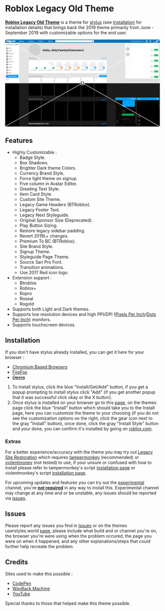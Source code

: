 # Roblox Legacy Old Theme
**[Roblox Legacy Old Theme](//userstyles.world/style/5399/)** is a theme for [stylus](//add0n.com/stylus.html) (see [Installation](#Installation) for installation details) that brings back the 2019 theme primarily from June - September 2019 with customizable options for the end user.

<p align="center">
    <img src="Dev/Master/Thumbnails/Outputs/RLOT.png" alt="Roblox Legacy Old Theme Preview" title="Roblox Legacy Theme Preview">
</p>

## Features
- Highly Customizable :
  - Badge Style.
  - Box Shadows.
  - Brighter Dark theme Colors.
  - Currency Brand Style.
  - Force light theme on signup.
  - Five column in Avatar Editor.
  - Greeting Text Style.
  - Item Card Style.
  - Custom Site Theme.
  - Legacy Game Headers (BTRoblox).
  - Legacy Footer Text.
  - Legacy Next Styleguide.
  - Original Sponsor Size (Deprecated).
  - Play Button Sizing.
  - Restore legacy sidebar padding.
  - Revert 2019L+ changes.
  - Premium To BC (BTRoblox).
  - Site Brand Style.
  - Signup Theme.
  - Styleguide Page Theme.
  - Source San Pro Font.
  - Transition animations.
  - Use 2017 Red icon logo.
- Extension support :
  - Btroblox
  - Roblox+
  - Ropro
  - Roseal
  - Rogold
- Supports both Light and Dark themes.
- Supports low resolution devices and high PPI/DPI ([Pixels Per Inch](//en.wikipedia.org/wiki/Pixel_density)/[Dots Per Inch](//en.wikipedia.org/wiki/Dots_per_inch)) monitors.
- Supports touchscreen devices.

## Installation

If you don't have stylus already installed, you can get it here for your browser :
- [Chromium Based Browsers](//chrome.google.com/webstore/detail/stylus/clngdbkpkpeebahjckkjfobafhncgmne)
- [FireFox](//addons.mozilla.org/en-US/firefox/addon/styl-us/?utm_source=addons.mozilla.org&utm_medium=referral&utm_content=search)
- <s>[Opera](//addons.opera.com/extensions/details/stylus/)</s>

1. To install stylus, click the blue "Install/Get/Add" button, if you get a popup prompting to install stylus click "Add" (if you get another popup that it was successful click okay or the X button).
2. Once stylus is installed on your browser go to this [page](//userstyles.world/style/5399/), on the themes page click the blue "Install" button which should take you to the Install page, here you can customize the theme to your choosing (if you do not see the customization options on the right, click the gear icon next to the gray "Install" button), once done, click the gray "Install Style" button and your done, you can confirm it's installed by going on [roblox.com](//roblox.com/).

### Extras

For a better experience/accuracy with the theme you may try out [Legacy Site Restoration](//raw.githubusercontent.com/tersiswilvin/Roblox-2019-Old-Theme/Release/Dev/Master/src/JS/LegacySiteRestoration.JS) which requires [tampermonkey](//www.tampermonkey.net/index.php#download) (recommended) or [violentmoney](//violentmonkey.github.io/get-it/#stable-release) (not tested) to use, if your unsure or confused with how to install please refer to tampermonkey's script [installation page](//www.tampermonkey.net/faq.php?locale=en#Q102) or violentmonkey's script [installation page](//violentmonkey.github.io/guide/creating-a-userscript/).

For upcoming updates and features you can try out the [experimental](//github.com/tersiswilvin/Roblox-2019-Old-Theme/raw/Release/Dev/Experimental/src/RLOTExperimental.user.css) channel, you're <ins>**not required**</ins> in any way to install this. Experimental channel may change at any time and or be unstable, any issues should be reported via [issues](#Issues).

## Issues

Please report any issues you find in [Issues](//github.com/tersiswilvin/Roblox-2019-Old-Theme/issues) or on the themes userstyles.world [page](//userstyles.world/style/5399/), please include what build and or channel you're on, the browser you're were using when the problem occured, the page you were on when it happened, and any other explanations/steps that could further help recreate the problem.

## Credits

Sites used to make this possible :
- [CodePen](//codepen.io)
- [WayBack Machine](//web.archive.org)
- [YouTube](//www.YouTube.com)

Special thanks to those that helped make this theme possible.
